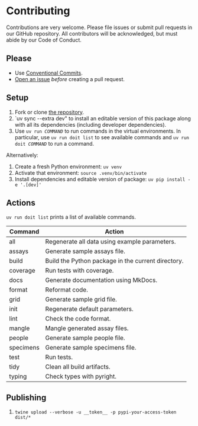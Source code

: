 # Contributing

Contributions are very welcome.  Please file issues or submit pull
requests in our GitHub repository.  All contributors will be
acknowledged, but must abide by our Code of Conduct.

## Please

-   Use [Conventional Commits][conventional].
-   [Open an issue][repo] *before* creating a pull request.

## Setup

1.  Fork or clone [the repository][repo].
1.  `uv sync --extra dev" to install an editable version of this
    package along with all its dependencies (including developer
    dependencies).
1.  Use <code>uv run <em>COMMAND</em></code> to run commands
    in the virtual environments.
    In particular, use `uv run doit list` to see available commands
    and <code>uv run doit <em>COMMAND</em></code> to run a command.

Alternatively:

1.  Create a fresh Python environment: `uv venv`
1.  Activate that environment: `source .venv/bin/activate`
1.  Install dependencies and editable version of package: `uv pip install -e '.[dev]'`

## Actions

`uv run doit list` prints a list of available commands.

| Command   | Action |
| --------- | ------ |
| all       | Regenerate all data using example parameters. |
| assays    | Generate sample assays file. |
| build     | Build the Python package in the current directory. |
| coverage  | Run tests with coverage. |
| docs      | Generate documentation using MkDocs. |
| format    | Reformat code. |
| grid      | Generate sample grid file. |
| init      | Regenerate default parameters. |
| lint      | Check the code format. |
| mangle    | Mangle generated assay files. |
| people    | Generate sample people file. |
| specimens | Generate sample specimens file. |
| test      | Run tests. |
| tidy      | Clean all build artifacts. |
| typing    | Check types with pyright. |

## Publishing

1.  `twine upload --verbose -u __token__ -p pypi-your-access-token dist/*`

[conventional]: https://www.conventionalcommits.org/
[repo]: https://github.com/gvwilson/snailz
